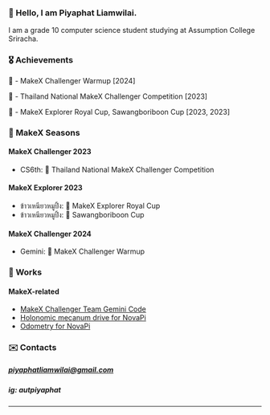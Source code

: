 ### 👋 Hello, I am Piyaphat Liamwilai. 
I am a grade 10 computer science student studying at Assumption College Sriracha.
### 🎖️ Achievements
🥇 - MakeX Challenger Warmup [2024]

🥈 - Thailand National MakeX Challenger Competition [2023]

🥉 - MakeX Explorer Royal Cup, Sawangboriboon Cup [2023, 2023]
### 🤖 MakeX Seasons
#### MakeX Challenger 2023
- CS6th: 🥈 Thailand National MakeX Challenger Competition
#### MakeX Explorer 2023
- ข้าวเหนียวหมูปิ้ง: 🥉 MakeX Explorer Royal Cup
- ข้าวเหนียวหมูปิ้ง: 🥉 Sawangboriboon Cup
#### MakeX Challenger 2024
- Gemini: 🥇 MakeX Challenger Warmup
### 📃 Works
#### MakeX-related
- [MakeX Challenger Team Gemini Code](https://github.com/piyaphatliamwilai/makex-resources)
- [Holonomic mecanum drive for NovaPi](https://github.com/neumann-lab/holonomic-mecanum)
- [Odometry for NovaPi](https://github.com/neumann-lab/odometry-novapi)
### ✉️ Contacts
##### piyaphatliamwilai@gmail.com
##### ig: autpiyaphat
---
